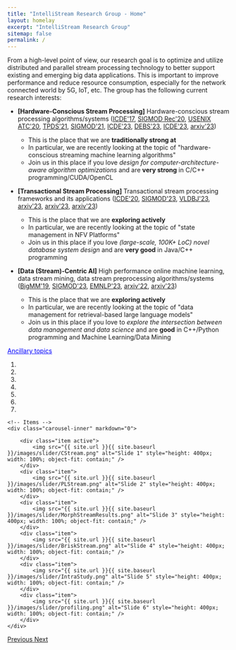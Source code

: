 ```yaml
---
title: "IntelliStream Research Group - Home"
layout: homelay
excerpt: "IntelliStream Research Group"
sitemap: false
permalink: /
---
```


From a high-level point of view, our research goal is to optimize and utilize distributed and parallel stream processing technology to better support existing and emerging big data applications. This is important to improve performance and reduce resource consumption, especially for the network connected world
by 5G, IoT, etc. The group has the following current research interests:

- <b>[Hardware-Conscious Stream Processing]</b> Hardware-conscious stream processing algorithms/systems ([ICDE'17](https://doi.org/10.1109/ICDE.2017.119), [SIGMOD Rec'20](https://dl.acm.org/doi/10.1145/3385658.3385662), [USENIX ATC'20](https://dl.acm.org/doi/abs/10.5555/3489146.3489189), [TPDS'21](https://doi.org/10.1109/TPDS.2021.3066407), [SIGMOD'21](https://intellistream.github.io/downloads/papers/rdm044-zhangA.pdf), [ICDE'23](https://intellistream.github.io/downloads/papers/CStream_CR.pdf), [DEBS'23](https://intellistream.github.io/downloads/papers/Zeng-2023-CStream-DEBS_CR.pdf), [ICDE'23](https://intellistream.github.io/downloads/papers/Zhang-2023-OIJ-OpenMLDB_CR.pdf), [arxiv'23](https://arxiv.org/pdf/2306.10228.pdf)) 
	- This is the place that we are <b> traditionally strong at </b>
	- In particular, we are recently looking at the topic of "hardware-conscious streaming machine learning algorithms"
	- Join us in this place if you love <i> design for computer-architecture-aware algorithm optimizations </i> and are <b>very strong</b> in C/C++ programming/CUDA/OpenCL

- <b>[Transactional Stream Processing]</b> Transactional stream processing frameworks and its applications ([ICDE'20](https://doi.org/10.1109/ICDE48307.2020.00136), [SIGMOD'23](https://intellistream.github.io/downloads/papers/MorphStream_CR.pdf), [VLDBJ'23](https://rdcu.be/dncBQ), [arxiv'23](https://arxiv.org/pdf/2307.10732.pdf), [arxiv'23](https://arxiv.org/pdf/2307.08225.pdf), [arxiv'23](https://arxiv.org/pdf/2307.12749.pdf))
	- This is the place that we are <b> exploring actively </b>
	- In particular, we are recently looking at the topic of "state management in NFV Platforms"
	- Join us in this place if you love <i> (large-scale, 100K+ LoC) novel database system design </i> and are <b>very good</b> in Java/C++ programming

- <b>[Data (Stream)-Centric AI]</b> High performance online machine learning, data stream mining, data stream preprocessing algorithms/systems ([BigMM'19](https://dl.acm.org/doi/abs/10.5555/3489146.3489189), [SIGMOD'23](https://intellistream.github.io/downloads/papers/Sesame_CR.pdf), [EMNLP'23](https://openreview.net/forum?id=dRlYuG3bj7), [arxiv'22](https://arxiv.org/abs/2203.12368), [arxiv'23](https://arxiv.org/abs/2309.04799))
	- This is the place that we are <b> exploring actively </b>
	- In particular, we are recently looking at the topic of "data management for retrieval-based large language models"
	- Join us in this place if you love to <i> explore the intersection between data management and data science </i> and are <b>good</b> in C++/Python programming and Machine Learning/Data Mining

<script>
  function toggleVisibility(id) {
    var x = document.getElementById(id);
    if (x.style.display === "none") {
      x.style.display = "block";
    } else {
      x.style.display = "none";
    }
  }
</script>

<span onclick="toggleVisibility('ancillaryTopics')" style="cursor: pointer; color: blue; text-decoration: underline;">Ancillary topics</span>
<div id="ancillaryTopics" style="display:none;">
  <ul>
    <li><a href="https://doi.org/10.1109/ICDE.2017.166">MQO in CEP</a> (ICDE'17)</li>
    <li><a href="https://intellistream.github.io/downloads/papers/CompressStreamDB.pdf">CompressDB</a> (ICDE'23)</li>
    <li><a href="https://www.ijcai.org/proceedings/2020/610">Parking Prediction</a> (IJCAI'20, TKDE'21, VLDBJ'22)</li>
    <li><a href="https://dl.acm.org/doi/10.14778/2536274.2536319">APU Systems</a> (VLDB'13, VLDB'14, MASCOTS'15, TPDS'17)</li>
    <li><a href="https://ieeexplore.ieee.org/document/7425227">FPGA Systems</a> (TPDS'16)</li>
    <li><a href="https://ieeexplore.ieee.org/document/7877153">Cloud Resource Mgmt</a> (SC'16)</li>
  </ul>
</div>

<div markdown="0" id="carousel" class="carousel slide" data-ride="carousel" data-interval="3000" data-pause="hover" >
    <!-- Menu -->
    <ol class="carousel-indicators">
        <li data-target="#carousel" data-slide-to="0" class="active"></li>
        <li data-target="#carousel" data-slide-to="1"></li>
        <li data-target="#carousel" data-slide-to="2"></li>
        <li data-target="#carousel" data-slide-to="3"></li>
        <li data-target="#carousel" data-slide-to="4"></li>
        <li data-target="#carousel" data-slide-to="5"></li>
        <li data-target="#carousel" data-slide-to="6"></li>
    </ol>

    <!-- Items -->
    <div class="carousel-inner" markdown="0">

        <div class="item active">
            <img src="{{ site.url }}{{ site.baseurl }}/images/slider/CStream.png" alt="Slide 1" style="height: 400px; width: 100%; object-fit: contain;" />
        </div>
        <div class="item">
            <img src="{{ site.url }}{{ site.baseurl }}/images/slider/PLStream.png" alt="Slide 2" style="height: 400px; width: 100%; object-fit: contain;" />
        </div>
        <div class="item">
            <img src="{{ site.url }}{{ site.baseurl }}/images/slider/MorphStreamResults.png" alt="Slide 3" style="height: 400px; width: 100%; object-fit: contain;" />
        </div>
        <div class="item">
            <img src="{{ site.url }}{{ site.baseurl }}/images/slider/BriskStream.png" alt="Slide 4" style="height: 400px; width: 100%; object-fit: contain;" />
        </div>
        <div class="item">
            <img src="{{ site.url }}{{ site.baseurl }}/images/slider/IntraStudy.png" alt="Slide 5" style="height: 400px; width: 100%; object-fit: contain;" />
        </div>
        <div class="item">
            <img src="{{ site.url }}{{ site.baseurl }}/images/slider/profiling.png" alt="Slide 6" style="height: 400px; width: 100%; object-fit: contain;" />
        </div>		
    </div>
  <a class="left carousel-control" href="#carousel" role="button" data-slide="prev">
    <span class="glyphicon glyphicon-chevron-left" aria-hidden="true"></span>
    <span class="sr-only">Previous</span>
  </a>
  <a class="right carousel-control" href="#carousel" role="button" data-slide="next">
    <span class="glyphicon glyphicon-chevron-right" aria-hidden="true"></span>
    <span class="sr-only">Next</span>
  </a>
</div>